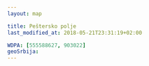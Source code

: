 ```yaml
---
layout: map

title: Peštersko polje
last_modified_at: 2018-05-21T23:31:19+02:00

WDPA: [555588627, 903022]
geoSrbija:
---
```

